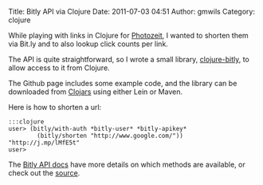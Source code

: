 Title: Bitly API via Clojure
Date: 2011-07-03 04:51
Author: gmwils
Category: clojure

While playing with links in Clojure for [Photozeit][], I wanted to
shorten them via Bit.ly and to also lookup click counts per link.

The API is quite straightforward, so I wrote a small library,
[clojure-bitly][], to allow access to it from Clojure.

The Github page includes some example code, and the library can be
downloaded from [Clojars][] using either Lein or Maven.

Here is how to shorten a url:

    :::clojure
    user> (bitly/with-auth *bitly-user* *bitly-apikey*
            (bitly/shorten "http://www.google.com/"))
    "http://j.mp/lMfE5t"
    user>

The [Bitly API docs][] have more details on which methods are available,
or check out the [source][].


  [Photozeit]: http://www.photozeit.org/
  [clojure-bitly]: https://github.com/gmwils/clojure-bitly
  [Clojars]: http://clojars.org/clojure-bitly
  [Bitly API docs]: http://code.google.com/p/bitly-api/wiki/ApiDocumentation#/v3
  [source]: https://github.com/gmwils/clojure-bitly/blob/master/src/bitly.clj
